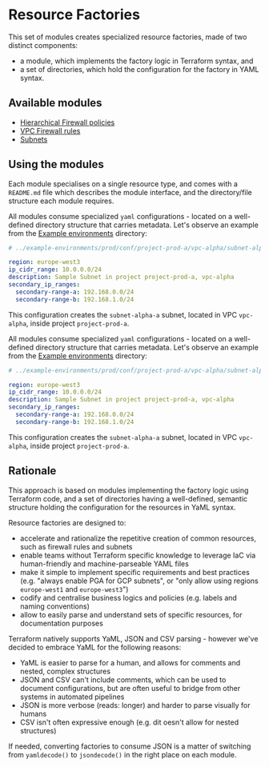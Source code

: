 # Resource Factories

This set of modules creates specialized resource factories, made of two distinct components:

- a module, which implements the factory logic in Terraform syntax, and
- a set of directories, which hold the configuration for the factory in YAML syntax.

## Available modules

- [Hierarchical Firewall policies](./firewall-hierarchical-policies)
- [VPC Firewall rules](./firewall-vpc-rules)
- [Subnets](./subnets)

## Using the modules

Each module specialises on a single resource type, and comes with a `README.md` file which describes the module interface, and the directory/file structure each module requires.

All modules consume specialized `yaml` configurations - located on a well-defined directory structure that carries metadata. Let's observe an example from the [Example environments](example-environments/) directory:

```yaml
# ../example-environments/prod/conf/project-prod-a/vpc-alpha/subnet-alpha-a.yaml

region: europe-west3
ip_cidr_range: 10.0.0.0/24
description: Sample Subnet in project project-prod-a, vpc-alpha
secondary_ip_ranges:
  secondary-range-a: 192.168.0.0/24
  secondary-range-b: 192.168.1.0/24
```

This configuration creates the `subnet-alpha-a` subnet, located in VPC `vpc-alpha`, inside project `project-prod-a`.

All modules consume specialized `yaml` configurations - located on a well-defined directory structure that carries metadata. Let's observe an example from the [Example environments](example-environments/) directory:

```yaml
# ../example-environments/prod/conf/project-prod-a/vpc-alpha/subnet-alpha-a.yaml

region: europe-west3
ip_cidr_range: 10.0.0.0/24
description: Sample Subnet in project project-prod-a, vpc-alpha
secondary_ip_ranges:
  secondary-range-a: 192.168.0.0/24
  secondary-range-b: 192.168.1.0/24
```

This configuration creates the `subnet-alpha-a` subnet, located in VPC `vpc-alpha`, inside project `project-prod-a`.

## Rationale

This approach is based on modules implementing the factory logic using Terraform code, and a set of directories having a well-defined, semantic structure holding the configuration for the resources in YaML syntax.

Resource factories are designed to:

- accelerate and rationalize the repetitive creation of common resources, such as firewall rules and subnets
- enable teams without Terraform specific knowledge to leverage IaC via human-friendly and machine-parseable YAML files
- make it simple to implement specific requirements and best practices (e.g. "always enable PGA for GCP subnets", or "only allow using regions `europe-west1` and `europe-west3`")
- codify and centralise business logics and policies (e.g. labels and naming conventions)
- allow to easily parse and understand sets of specific resources, for documentation purposes

Terraform natively supports YaML, JSON and CSV parsing - however we've decided to embrace YaML for the following reasons:

- YaML is easier to parse for a human, and allows for comments and nested, complex structures
- JSON and CSV can't include comments, which can be used to document configurations, but are often useful to bridge from other systems in automated pipelines
- JSON is more verbose (reads: longer) and harder to parse visually for humans
- CSV isn't often expressive enough (e.g. dit oesn't allow for nested structures)

If needed, converting factories to consume JSON is a matter of switching from `yamldecode()` to `jsondecode()` in the right place on each module.
